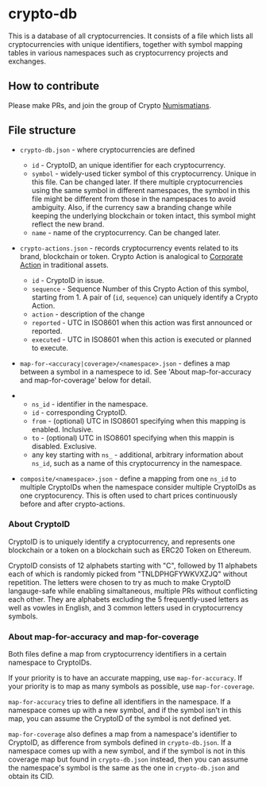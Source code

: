 # crypto-db

This is a database of all cryptocurrencies.
It consists of a file which lists all cryptocurrencies with unique identifiers, together with symbol mapping tables in various namespaces such as cryptocurrency projects and exchanges.

## How to contribute

Please make PRs, and join the group of Crypto [Numismatians](https://en.wikipedia.org/wiki/Numismatics).

## File structure

- `crypto-db.json` - where cryptocurrencies are defined
    - `id` - CryptoID, an unique identifier for each cryptocurrency.
    - `symbol` - widely-used ticker symbol of this cryptocurrency. Unique in this file. Can be changed later. If there multiple cryptocurrencies using the same symbol in different namespaces, the symbol in this file might be different from those in the nampespaces to avoid ambiguity. Also, if the currency saw a branding change while keeping the underlying blockchain or token intact, this symbol might reflect the new brand. 
    - `name` - name of the cryptocurrency. Can be changed later.


- `crypto-actions.json` - records cryptocurrency events related to its brand, blockchain or token. Crypto Action is analogical to [Corporate Action](https://en.wikipedia.org/wiki/Corporate_action) in traditional assets.
   - `id` - CryptoID in issue.
   - `sequence` - Sequence Number of this Crypto Action of this symbol, starting from 1. A pair of (`id`, `sequence`) can uniquely identify a Crypto Action.
   - `action` - description of the change
   - `reported` - UTC in ISO8601 when this action was first announced or reported.
   - `executed` -  UTC in ISO8601 when this action is executed or planned to execute.

- `map-for-<accuracy|coverage>/<namespace>.json` - defines a map between a symbol in a namespece to id. See 'About map-for-accuracy and map-for-coverage' below for detail.
- 
   - `ns_id` - identifier in the namespace.
   - `id` - corresponding CryptoID.
   - `from` - (optional) UTC in ISO8601 specifying when this mapping is enabled. Inclusive.
   - `to` - (optional) UTC in ISO8601 specifying when this mappin is disabled. Exclusive.
   - any key starting with `ns_` - additional, arbitrary information about `ns_id`, such as a name of this cryptocurrency in the namespace.

- `composite/<namespace>.json` - define a mapping from one `ns_id` to multiple CryptoIDs when the namespace consider multiple CryptoIDs as one cryptocurency. This is often used to chart prices continuously before and after crypto-actions.

### About CryptoID
CryptoID is to uniquely identify a cryptocurrency, and represents one blockchain or a token on a blockchain such as ERC20 Token on Ethereum.

CryptoID consists of 12 alphabets starting with "C", followed by 11 alphabets each of which is randomly picked from "TNLDPHGFYWKVXZJQ" without repetition. The letters were chosen to try as much to make CryptoID langauge-safe while enabling simaltaneous, multiple PRs without conflicting each other. They are alphabets excluding the 5 frequently-used letters as well as vowles in English,  and 3 common letters used in cryptocurrency symbols.

### About map-for-accuracy and map-for-coverage
Both files define a map from cryptocurrency identifiers in a certain namespace to CryptoIDs.

If your priority is to have an accurate mapping, use `map-for-accuracy`. If your priority is to map as many symbols as possible, use `map-for-coverage`.

`map-for-accuracy` tries to define all identifiers in the namespace. If a namespace comes up with a new symbol, and if the symbol isn't in this map, you can assume the CryptoID of the symbol is not defined yet.

`map-for-coverage` also defines a map from a namespace's identifier to CryptoID, as difference from symbols defined in `crypto-db.json`. If a namespace comes up with a new symbol, and if the symbol is not in this coverage map but found in `crypto-db.json` instead, then you can assume the namespace's symbol is the same as the one in `crypto-db.json` and obtain its CID.
